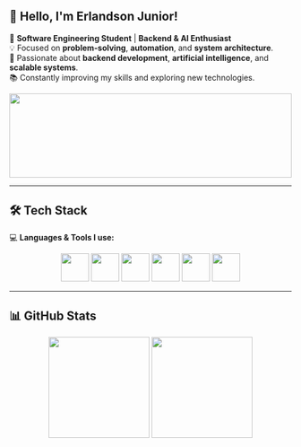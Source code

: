 ## 👋 Hello, I'm Erlandson Junior!  

🎯 **Software Engineering Student** | **Backend & AI Enthusiast**  
💡 Focused on **problem-solving**, **automation**, and **system architecture**.  
🚀 Passionate about **backend development**, **artificial intelligence**, and **scalable systems**.  
📚 Constantly improving my skills and exploring new technologies.  

<p align="center">
  <img src="https://c.tenor.com/CEWzMBEgni4AAAAd/tenor.gif" width="100%" height="150px"/>
</p>

---

## 🛠️ Tech Stack  
💻 **Languages & Tools I use:**  

<p align="center">
  <img src="https://cdn.jsdelivr.net/gh/devicons/devicon/icons/c/c-original.svg" width="50px"/>
  <img src="https://cdn.jsdelivr.net/gh/devicons/devicon/icons/python/python-original.svg" width="50px"/>
  <img src="https://cdn.jsdelivr.net/gh/devicons/devicon/icons/haskell/haskell-original.svg" width="50px"/>
  <img src="https://cdn.jsdelivr.net/gh/devicons/devicon/icons/dart/dart-original.svg" width="50px"/>
  <img src="https://cdn.jsdelivr.net/gh/devicons/devicon/icons/flutter/flutter-original.svg" width="50px"/>
  <img src="https://cdn.jsdelivr.net/gh/devicons/devicon/icons/git/git-original.svg" width="50px"/>
</p>

---

## 📊 GitHub Stats  

<div align="center">
  <img height="180em" src="https://github-readme-stats.vercel.app/api?username=erlandsonjr&show_icons=true&theme=radical&hide_border=true"/>
  <img height="180em" src="https://github-readme-stats.vercel.app/api/top-langs/?username=erlandsonjr&layout=compact&langs_count=6&theme=radical&hide_border=true"/>
</div>
